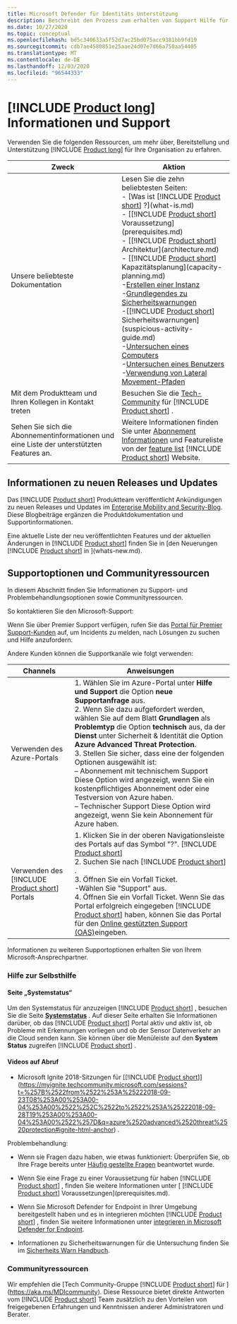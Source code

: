 ```yaml
---
title: Microsoft Defender für Identitäts Unterstützung
description: Beschreibt den Prozess zum erhalten von Support Hilfe für Microsoft Defender für Identity.
ms.date: 10/27/2020
ms.topic: conceptual
ms.openlocfilehash: bd5c340633a5f52d7ac25bd075acc9381bb9fd19
ms.sourcegitcommit: cdb7ae4580851e25aae24d07e7d66a750aa54405
ms.translationtype: MT
ms.contentlocale: de-DE
ms.lasthandoff: 12/03/2020
ms.locfileid: "96544333"
---
```

# <a name="product-long-information-and-support"></a>[!INCLUDE [Product long](includes/product-long.md)] Informationen und Support

Verwenden Sie die folgenden Ressourcen, um mehr über, Bereitstellung und Unterstützung [!INCLUDE [Product long](includes/product-long.md)] für Ihre Organisation zu erfahren.

|Zweck|Aktion|
|----|----|
|Unsere beliebteste Dokumentation|Lesen Sie die zehn beliebtesten Seiten:<br>- [Was ist [!INCLUDE [Product short](includes/product-short.md)] ?](what-is.md)<br>- [[!INCLUDE [Product short](includes/product-short.md)] Voraussetzung](prerequisites.md)<br>- [[!INCLUDE [Product short](includes/product-short.md)] Architektur](architecture.md)<br>- [[!INCLUDE [Product short](includes/product-short.md)] Kapazitätsplanung](capacity-planning.md)<br>-[Erstellen einer Instanz](install-step1.md)<br>-[Grundlegendes zu Sicherheitswarnungen](understanding-security-alerts.md)<br>-[[!INCLUDE [Product short](includes/product-short.md)] Sicherheitswarnungen](suspicious-activity-guide.md)<br>-[Untersuchen eines Computers](investigate-a-computer.md)<br>-[Untersuchen eines Benutzers](investigate-a-user.md)<br>-[Verwendung von Lateral Movement-Pfaden](investigate-lateral-movement-path.md)
|Mit dem Produktteam und Ihren Kollegen in Kontakt treten|Besuchen Sie die [Tech-Community](https://techcommunity.microsoft.com/t5/Azure-Advanced-Threat-Protection/bd-p/AzureAdvancedThreatProtection) für [!INCLUDE [Product short](includes/product-short.md)] .|
|Sehen Sie sich die Abonnementinformationen und eine Liste der unterstützten Features an.|Weitere Informationen finden Sie unter [Abonnement Informationen](https://www.microsoft.com/cloud-platform/azure-information-protection-pricing) und Featureliste von der [feature list](https://www.microsoft.com/cloud-platform/azure-information-protection-features) [!INCLUDE [Product short](includes/product-short.md)] Website.|

## <a name="information-about-new-releases-and-updates"></a>Informationen zu neuen Releases und Updates

Das [!INCLUDE [Product short](includes/product-short.md)] Produktteam veröffentlicht Ankündigungen zu neuen Releases und Updates im [Enterprise Mobility and Security-Blog](https://cloudblogs.microsoft.com/enterprisemobility/author/microsoft-advanced-threat-analytics-team/). Diese Blogbeiträge ergänzen die Produktdokumentation und Supportinformationen.

Eine aktuelle Liste der neu veröffentlichten Features und der aktuellen Änderungen in [!INCLUDE [Product short](includes/product-short.md)] finden Sie in [den Neuerungen [!INCLUDE [Product short](includes/product-short.md)] in ](whats-new.md).

## <a name="support-options-and-community-resources"></a>Supportoptionen und Communityressourcen

In diesem Abschnitt finden Sie Informationen zu Support- und Problembehandlungsoptionen sowie Communityressourcen.

So kontaktieren Sie den Microsoft-Support:

Wenn Sie über Premier Support verfügen, rufen Sie das [Portal für Premier Support-Kunden](https://premier.microsoft.com/) auf, um Incidents zu melden, nach Lösungen zu suchen und Hilfe anzufordern.

Andere Kunden können die Supportkanäle wie folgt verwenden:

| Channels|Anweisungen|
|------|-----|
|Verwenden des Azure-Portals|1. Wählen Sie im Azure-Portal unter **Hilfe und Support** die Option **neue Supportanfrage** aus. <br>2. Wenn Sie dazu aufgefordert werden, wählen Sie auf dem Blatt **Grundlagen** als **Problemtyp** die Option **technisch** aus, da der **Dienst** unter Sicherheit & Identität die Option **Azure Advanced Threat Protection**. <br>3. Stellen Sie sicher, dass eine der folgenden Optionen ausgewählt ist:<br>– Abonnement mit technischem Support Diese Option wird angezeigt, wenn Sie ein kostenpflichtiges Abonnement oder eine Testversion von Azure haben.<br>– Technischer Support Diese Option wird angezeigt, wenn Sie kein Abonnement für Azure haben.|
|Verwenden des [!INCLUDE [Product short](includes/product-short.md)] Portals| 1. Klicken Sie in der oberen Navigationsleiste des Portals auf das Symbol "?". [!INCLUDE [Product short](includes/product-short.md)]<br>2. Suchen Sie nach [!INCLUDE [Product short](includes/product-short.md)] .<br>3. Öffnen Sie ein Vorfall Ticket.<br>-Wählen Sie "Support" aus.<br>4. Öffnen Sie ein Vorfall Ticket. Wenn Sie das Portal erfolgreich eingegeben [!INCLUDE [Product short](includes/product-short.md)] haben, können Sie das Portal für den [Online gestützten Support (OAS)](https://support.microsoft.com/assistedsupportproducts)eingeben. |

Informationen zu weiteren Supportoptionen erhalten Sie von Ihrem Microsoft-Ansprechpartner.

### <a name="self-help"></a>Hilfe zur Selbsthilfe

#### <a name="system-status-page"></a>Seite „Systemstatus“

Um den Systemstatus für anzuzeigen [!INCLUDE [Product short](includes/product-short.md)] , besuchen Sie die Seite [**Systemstatus**](https://health.atp.azure.com/) . Auf dieser Seite erhalten Sie Informationen darüber, ob das [!INCLUDE [Product short](includes/product-short.md)] Portal aktiv und aktiv ist, ob Probleme mit Erkennungen vorliegen und ob der Sensor Datenverkehr an die Cloud senden kann. Sie können über die Menüleiste auf den **System Status** zugreifen [!INCLUDE [Product short](includes/product-short.md)] .

#### <a name="on-demand-videos"></a>Videos auf Abruf

- Microsoft Ignite 2018-Sitzungen für [[!INCLUDE [Product short](includes/product-short.md)]](https://myignite.techcommunity.microsoft.com/sessions?t=%257B%2522from%2522%253A%25222018-09-23T08%253A00%253A00-04%253A00%2522%252C%2522to%2522%253A%25222018-09-28T19%253A00%253A00-04%253A00%2522%257D&q=azure%2520advanced%2520threat%2520protection#ignite-html-anchor) .

Problembehandlung:

- Wenn sie Fragen dazu haben, wie etwas funktioniert: Überprüfen Sie, ob Ihre Frage bereits unter [Häufig gestellte Fragen](technical-faq.md) beantwortet wurde.

- Wenn Sie eine Frage zu einer Voraussetzung für haben [!INCLUDE [Product short](includes/product-short.md)] , finden Sie weitere Informationen unter [ [!INCLUDE [Product short](includes/product-short.md)] Voraussetzungen](prerequisites.md).

- Wenn Sie Microsoft Defender for Endpoint in Ihrer Umgebung bereitgestellt haben und es in integrieren möchten [!INCLUDE [Product short](includes/product-short.md)] , finden Sie weitere Informationen unter [integrieren in Microsoft Defender for Endpoint](integrate-mde.md).

- Informationen zu Sicherheitswarnungen für die Untersuchung finden Sie im [Sicherheits Warn Handbuch](suspicious-activity-guide.md).

### <a name="community-resources"></a>Communityressourcen

Wir empfehlen die [Tech Community-Gruppe [!INCLUDE [Product short](includes/product-short.md)] für ](https://aka.ms/MDIcommunity). Diese Ressource bietet direkte Antworten vom [!INCLUDE [Product short](includes/product-short.md)] Team zusätzlich zu den Vorteilen von freigegebenen Erfahrungen und Kenntnissen anderer Administratoren und Berater.
